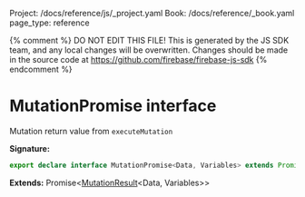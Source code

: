 Project: /docs/reference/js/_project.yaml
Book: /docs/reference/_book.yaml
page_type: reference

{% comment %}
DO NOT EDIT THIS FILE!
This is generated by the JS SDK team, and any local changes will be
overwritten. Changes should be made in the source code at
https://github.com/firebase/firebase-js-sdk
{% endcomment %}

# MutationPromise interface
Mutation return value from `executeMutation`

<b>Signature:</b>

```typescript
export declare interface MutationPromise<Data, Variables> extends Promise<MutationResult<Data, Variables>> 
```
<b>Extends:</b> Promise&lt;[MutationResult](./data-connect.mutationresult.md#mutationresult_interface)<!-- -->&lt;Data, Variables&gt;&gt;

